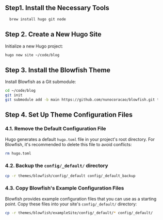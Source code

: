 
## Step1. Install the Necessary Tools

```bash
  brew install hugo git node
```

## Step 2. Create a New Hugo Site

Initialize a new Hugo project:

```bash
hugo new site ~/code/blog
```

## Step 3. Install the Blowfish Theme

Install Blowfish as a Git submodule:

```bash
cd ~/code/blog
git init
git submodule add -b main https://github.com/nunocoracao/blowfish.git themes/blowfish
```

## Step 4. Set Up Theme Configuration Files

### 4.1. Remove the Default Configuration File

Hugo generates a default `hugo.toml` file in your project's root directory. For Blowfish, it's recommended to delete this file to avoid conflicts:

```bash
rm hugo.toml
```

### 4.2. Backup the `config/_default/` directory

```bash
cp -r themes/blowfish/config/_default config/_default_backup
```


### 4.3. Copy Blowfish's Example Configuration Files

Blowfish provides example configuration files that you can use as a starting point. Copy these files into your site's `config/_default/` directory:

```bash
cp -r themes/blowfish/exampleSite/config/_default/* config/_default/
```
